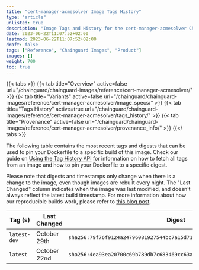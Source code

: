 ```yaml
---
title: "cert-manager-acmesolver Image Tags History"
type: "article"
unlisted: true
description: "Image Tags and History for the cert-manager-acmesolver Chainguard Image"
date: 2023-06-22T11:07:52+02:00
lastmod: 2023-06-22T11:07:52+02:00
draft: false
tags: ["Reference", "Chainguard Images", "Product"]
images: []
weight: 700
toc: true
---
```


{{< tabs >}}
{{< tab title="Overview" active=false url="/chainguard/chainguard-images/reference/cert-manager-acmesolver/" >}}
{{< tab title="Variants" active=false url="/chainguard/chainguard-images/reference/cert-manager-acmesolver/image_specs/" >}}
{{< tab title="Tags History" active=true url="/chainguard/chainguard-images/reference/cert-manager-acmesolver/tags_history/" >}}
{{< tab title="Provenance" active=false url="/chainguard/chainguard-images/reference/cert-manager-acmesolver/provenance_info/" >}}
{{</ tabs >}}

The following table contains the most recent tags and digests that can be used to pin your Dockerfile to a specific build of this image. Check our guide on [Using the Tag History API](/chainguard/chainguard-images/using-the-tag-history-api/) for information on how to fetch all tags from an image and how to pin your Dockerfile to a specific digest.

Please note that digests and timestamps only change when there is a change to the image, even though images are rebuilt every night. The "Last Changed" column indicates when the image was last modified, and doesn't always reflect the latest build timestamp. For more information about how our reproducible builds work, please refer to [this blog post](https://www.chainguard.dev/unchained/reproducing-chainguards-reproducible-image-builds).

| Tag (s)       | Last Changed | Digest                                                                    |
|---------------|--------------|---------------------------------------------------------------------------|
|  `latest-dev` | October 29th | `sha256:79f76f9124a24796081927544bc7a15d7122c75c39b0e35b7d13c5a8dd22533c` |
|  `latest`     | October 22nd | `sha256:4ea93ea20700c69b789db7c683469cc63aee1c334ea43701b50418bae8e042d6` |

